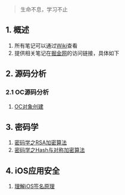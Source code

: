 > 生命不息，学习不止

## 1. 概述

1. 所有笔记可以通过[Wiki](https://github.com/ConstantCody/blogs/wiki)查看    
2. 提供相关笔记在[掘金网](https://juejin.im/user/5bab3a6a6fb9a05cfe487448/posts)的访问链接，具体如下

## 2. 源码分析

### 2.1 OC源码分析

1. [OC对象创建](https://juejin.im/post/5de08bf85188254fc26bc242)

## 3. 密码学

1. [密码学之RSA加密算法](https://juejin.im/post/5da19510f265da5b7a754840)
1. [密码学之Hash与对称加密算法](https://juejin.im/post/5dad86796fb9a04e3559870e)

## 4. iOS应用安全

1. [理解iOS签名原理](https://juejin.im/post/5db1a7366fb9a02025668bcd)
